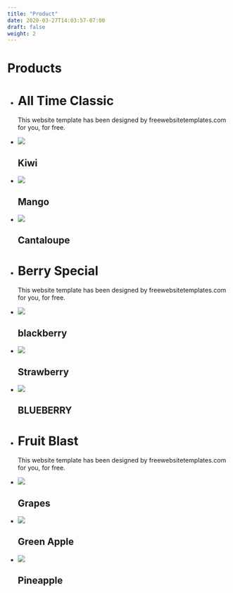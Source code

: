 ```yaml
---
title: "Product"
date: 2020-03-27T14:03:57-07:00
draft: false
weight: 2
---
```

<div id="body">
<div class="header">
<div>

# Products

</div>
</div>
<div>
<ul>
<li>

# All Time Classic
This website template has been designed by freewebsitetemplates.com for you, for free.
					
</li>
<li>

![](../images/kiwi.jpg)
## Kiwi

</li>
<li>

![](../images/mango.jpg)
## Mango

</li>
<li>

![](../images/cantaloupe.jpg)
## Cantaloupe

</li>
</ul>
<ul>
<li>

# Berry Special
This website template has been designed by freewebsitetemplates.com for you, for free.

</li>
<li>

![](../images/blackberry.jpg)
## blackberry

</li>
<li>

![](../images/strawberry.jpg)
## Strawberry

</li>
<li>

![](../images/blueberry.jpg)
## BLUEBERRY

</li>
</ul>
<ul>
<li>

# Fruit Blast
This website template has been designed by freewebsitetemplates.com for you, for free.

</li>
<li>

![](../images/grapes.jpg)
## Grapes

</li>
<li>

![](../images/green-apple.jpg)
## Green Apple

</li>
<li>

![](../images/pineapple.jpg)
## Pineapple

</li>
</ul>
</div>
</div>